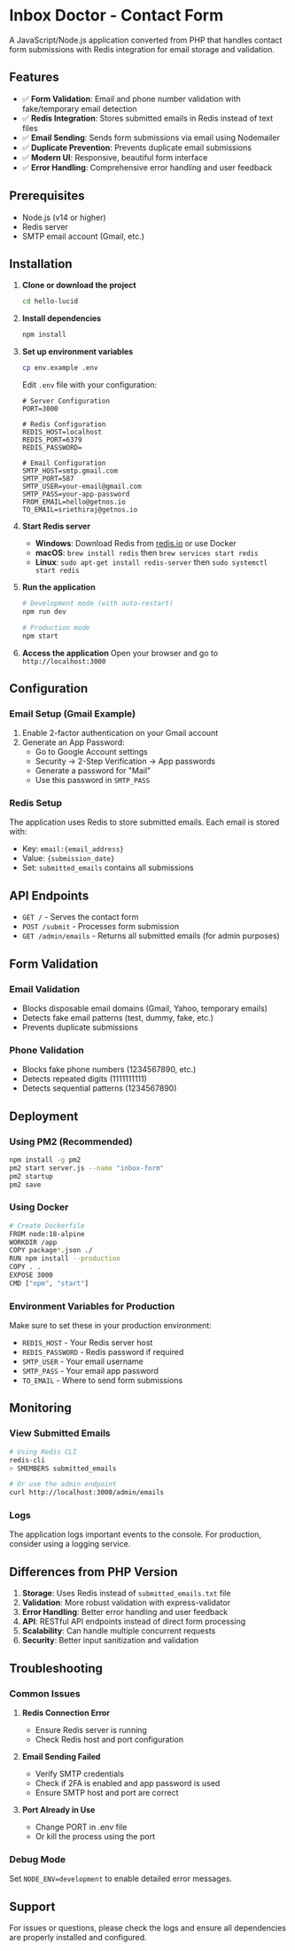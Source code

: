 # Inbox Doctor - Contact Form

A JavaScript/Node.js application converted from PHP that handles contact form submissions with Redis integration for email storage and validation.

## Features

- ✅ **Form Validation**: Email and phone number validation with fake/temporary email detection
- ✅ **Redis Integration**: Stores submitted emails in Redis instead of text files
- ✅ **Email Sending**: Sends form submissions via email using Nodemailer
- ✅ **Duplicate Prevention**: Prevents duplicate email submissions
- ✅ **Modern UI**: Responsive, beautiful form interface
- ✅ **Error Handling**: Comprehensive error handling and user feedback

## Prerequisites

- Node.js (v14 or higher)
- Redis server
- SMTP email account (Gmail, etc.)

## Installation

1. **Clone or download the project**
   ```bash
   cd hello-lucid
   ```

2. **Install dependencies**
   ```bash
   npm install
   ```

3. **Set up environment variables**
   ```bash
   cp env.example .env
   ```
   
   Edit `.env` file with your configuration:
   ```env
   # Server Configuration
   PORT=3000

   # Redis Configuration
   REDIS_HOST=localhost
   REDIS_PORT=6379
   REDIS_PASSWORD=

   # Email Configuration
   SMTP_HOST=smtp.gmail.com
   SMTP_PORT=587
   SMTP_USER=your-email@gmail.com
   SMTP_PASS=your-app-password
   FROM_EMAIL=hello@getnos.io
   TO_EMAIL=sriethiraj@getnos.io
   ```

4. **Start Redis server**
   - **Windows**: Download Redis from [redis.io](https://redis.io/download) or use Docker
   - **macOS**: `brew install redis` then `brew services start redis`
   - **Linux**: `sudo apt-get install redis-server` then `sudo systemctl start redis`

5. **Run the application**
   ```bash
   # Development mode (with auto-restart)
   npm run dev
   
   # Production mode
   npm start
   ```

6. **Access the application**
   Open your browser and go to `http://localhost:3000`

## Configuration

### Email Setup (Gmail Example)

1. Enable 2-factor authentication on your Gmail account
2. Generate an App Password:
   - Go to Google Account settings
   - Security → 2-Step Verification → App passwords
   - Generate a password for "Mail"
   - Use this password in `SMTP_PASS`

### Redis Setup

The application uses Redis to store submitted emails. Each email is stored with:
- Key: `email:{email_address}`
- Value: `{submission_date}`
- Set: `submitted_emails` contains all submissions

## API Endpoints

- `GET /` - Serves the contact form
- `POST /submit` - Processes form submission
- `GET /admin/emails` - Returns all submitted emails (for admin purposes)

## Form Validation

### Email Validation
- Blocks disposable email domains (Gmail, Yahoo, temporary emails)
- Detects fake email patterns (test, dummy, fake, etc.)
- Prevents duplicate submissions

### Phone Validation
- Blocks fake phone numbers (1234567890, etc.)
- Detects repeated digits (1111111111)
- Detects sequential patterns (1234567890)

## Deployment

### Using PM2 (Recommended)
```bash
npm install -g pm2
pm2 start server.js --name "inbox-form"
pm2 startup
pm2 save
```

### Using Docker
```bash
# Create Dockerfile
FROM node:18-alpine
WORKDIR /app
COPY package*.json ./
RUN npm install --production
COPY . .
EXPOSE 3000
CMD ["npm", "start"]
```

### Environment Variables for Production
Make sure to set these in your production environment:
- `REDIS_HOST` - Your Redis server host
- `REDIS_PASSWORD` - Redis password if required
- `SMTP_USER` - Your email username
- `SMTP_PASS` - Your email app password
- `TO_EMAIL` - Where to send form submissions

## Monitoring

### View Submitted Emails
```bash
# Using Redis CLI
redis-cli
> SMEMBERS submitted_emails

# Or use the admin endpoint
curl http://localhost:3000/admin/emails
```

### Logs
The application logs important events to the console. For production, consider using a logging service.

## Differences from PHP Version

1. **Storage**: Uses Redis instead of `submitted_emails.txt` file
2. **Validation**: More robust validation with express-validator
3. **Error Handling**: Better error handling and user feedback
4. **API**: RESTful API endpoints instead of direct form processing
5. **Scalability**: Can handle multiple concurrent requests
6. **Security**: Better input sanitization and validation

## Troubleshooting

### Common Issues

1. **Redis Connection Error**
   - Ensure Redis server is running
   - Check Redis host and port configuration

2. **Email Sending Failed**
   - Verify SMTP credentials
   - Check if 2FA is enabled and app password is used
   - Ensure SMTP host and port are correct

3. **Port Already in Use**
   - Change PORT in .env file
   - Or kill the process using the port

### Debug Mode
Set `NODE_ENV=development` to enable detailed error messages.

## Support

For issues or questions, please check the logs and ensure all dependencies are properly installed and configured.
